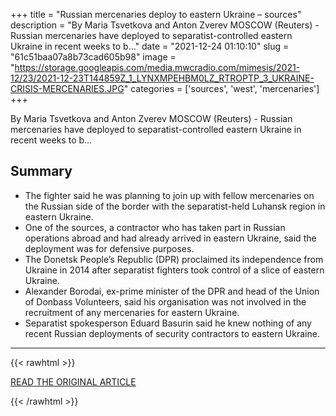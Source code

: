 +++
title = "Russian mercenaries deploy to eastern Ukraine – sources"
description = "By Maria Tsvetkova and Anton Zverev MOSCOW (Reuters) - Russian mercenaries have deployed to separatist-controlled eastern Ukraine in recent weeks to b..."
date = "2021-12-24 01:10:10"
slug = "61c51baa07a8b73cad605b98"
image = "https://storage.googleapis.com/media.mwcradio.com/mimesis/2021-12/23/2021-12-23T144859Z_1_LYNXMPEHBM0LZ_RTROPTP_3_UKRAINE-CRISIS-MERCENARIES.JPG"
categories = ['sources', 'west', 'mercenaries']
+++

By Maria Tsvetkova and Anton Zverev MOSCOW (Reuters) - Russian mercenaries have deployed to separatist-controlled eastern Ukraine in recent weeks to b...

## Summary

- The fighter said he was planning to join up with fellow mercenaries on the Russian side of the border with the separatist-held Luhansk region in eastern Ukraine.
- One of the sources, a contractor who has taken part in Russian operations abroad and had already arrived in eastern Ukraine, said the deployment was for defensive purposes.
- The Donetsk People’s Republic (DPR) proclaimed its independence from Ukraine in 2014 after separatist fighters took control of a slice of eastern Ukraine.
- Alexander Borodai, ex-prime minister of the DPR and head of the Union of Donbass Volunteers, said his organisation was not involved in the recruitment of any mercenaries for eastern Ukraine.
- Separatist spokesperson Eduard Basurin said he knew nothing of any recent Russian deployments of security contractors to eastern Ukraine.

---

{{< rawhtml >}}
  <p class="article-category">
    <a target="_blank" href="https://wkzo.com/2021/12/23/russian-mercenaries-deploy-to-eastern-ukraine-sources/">READ THE ORIGINAL ARTICLE</a>
  </p>
{{< /rawhtml >}}
